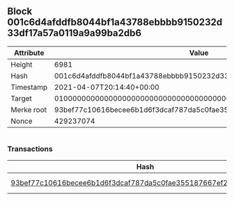 ## Block 001c6d4afddfb8044bf1a43788ebbbb9150232d33df17a57a0119a9a99ba2db6

Attribute | Value
--- | ---
Height | 6981
Hash | 001c6d4afddfb8044bf1a43788ebbbb9150232d33df17a57a0119a9a99ba2db6
Timestamp | 2021-04-07T20:14:40+00:00
Target | 0100000000000000000000000000000000000000000000000000000000000000
Merke root | 93bef77c10616becee6b1d6f3dcaf787da5c0fae355187667ef267a9a3e024a4
Nonce | 429237074

```

```

### Transactions

Hash | Amount
--- | ---
[93bef77c10616becee6b1d6f3dcaf787da5c0fae355187667ef267a9a3e024a4](93bef77c10616becee6b1d6f3dcaf787da5c0fae355187667ef267a9a3e024a4.md) | 10.00000000 SKEPTI 
